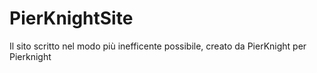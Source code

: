 # PierKnightSite

Il sito scritto nel modo più inefficente possibile, creato da PierKnight per Pierknight
